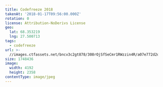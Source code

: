 ```yaml
---
title: Codefreeze 2018
takenAt: '2018-01-17T09:56:00.000Z'
rotation: 0
license: Attribution-NoDerivs License
geo:
  lat: 68.353219
  lng: 27.500713
tags:
  - codefreeze
url: >-
  //images.ctfassets.net/bncv3c2gt878/308rOjSfSeCmr1RWzzin4R/a07e772d2d7e3fac77b2a06a128fd927/codefreeze-2018_39091634074_o
size: 1748436
image:
  width: 4192
  height: 2358
contentType: image/jpeg
---
```


